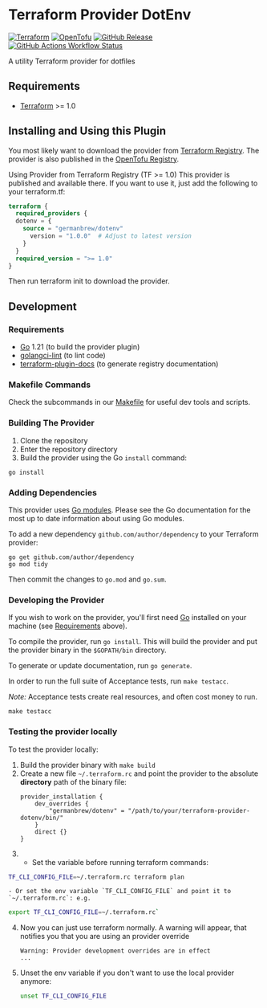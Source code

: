 # Terraform Provider DotEnv

[![Terraform](https://img.shields.io/badge/Terraform-844FBA.svg?style=for-the-badge&logo=Terraform&logoColor=white)](https://registry.terraform.io/providers/germanbrew/dotenv/latest)
[![OpenTofu](https://img.shields.io/badge/OpenTofu-FFDA18.svg?style=for-the-badge&logo=OpenTofu&logoColor=black)](https://github.com/opentofu/registry/blob/main/providers/g/germanbrew/dotenv.json)
[![GitHub Release](https://img.shields.io/github/v/release/germanbrew/terraform-provider-dotenv?sort=date&display_name=release&style=for-the-badge&logo=github&link=https%3A%2F%2Fgithub.com%2Fgermanbrew%2Fterraform-provider-dotenv%2Freleases%2Flatest)](https://github.com/germanbrew/terraform-provider-dotenv/releases/latest)
[![GitHub Actions Workflow Status](https://img.shields.io/github/actions/workflow/status/germanbrew/terraform-provider-dotenv/test.yaml?branch=main&style=for-the-badge&logo=github&label=Tests&link=https%3A%2F%2Fgithub.com%2Fgermanbrew%2Fterraform-provider-dotenv%2Factions%2Fworkflows%2Ftest.yaml)](https://github.com/germanbrew/terraform-provider-dotenv/actions/workflows/test.yaml)

A utility Terraform provider for dotfiles

## Requirements

- [Terraform](https://developer.hashicorp.com/terraform/downloads) >= 1.0

## Installing and Using this Plugin

You most likely want to download the provider from [Terraform Registry](https://registry.terraform.io/providers/germanbrew/dotenv/latest/docs).
The provider is also published in the [OpenTofu Registry](https://github.com/opentofu/registry/tree/main/providers/g/germanbrew).

Using Provider from Terraform Registry (TF >= 1.0)
This provider is published and available there. If you want to use it, just add the following to your terraform.tf:

```terraform
terraform {
  required_providers {
  dotenv = {
    source = "germanbrew/dotenv"
      version = "1.0.0"  # Adjust to latest version
    }
  }
  required_version = ">= 1.0"
}
```

Then run terraform init to download the provider.

## Development

### Requirements

- [Go](https://golang.org/) 1.21 (to build the provider plugin)
- [golangci-lint](https://github.com/golangci/golangci-lint) (to lint code)
- [terraform-plugin-docs](https://github.com/hashicorp/terraform-plugin-docs) (to generate registry documentation)

### Makefile Commands

Check the subcommands in our [Makefile](Makefile) for useful dev tools and scripts.

### Building The Provider

1. Clone the repository
1. Enter the repository directory
1. Build the provider using the Go `install` command:

```shell
go install
```

### Adding Dependencies

This provider uses [Go modules](https://github.com/golang/go/wiki/Modules).
Please see the Go documentation for the most up to date information about using Go modules.

To add a new dependency `github.com/author/dependency` to your Terraform provider:

```shell
go get github.com/author/dependency
go mod tidy
```

Then commit the changes to `go.mod` and `go.sum`.

### Developing the Provider

If you wish to work on the provider, you'll first need [Go](http://www.golang.org) installed on your machine (see [Requirements](#requirements) above).

To compile the provider, run `go install`. This will build the provider and put the provider binary in the `$GOPATH/bin` directory.

To generate or update documentation, run `go generate`.

In order to run the full suite of Acceptance tests, run `make testacc`.

*Note:* Acceptance tests create real resources, and often cost money to run.

```shell
make testacc
```

### Testing the provider locally

To test the provider locally:

1. Build the provider binary with `make build`
2. Create a new file `~/.terraform.rc` and point the provider to the absolute **directory** path of the binary file:
    ```hcl
    provider_installation {
        dev_overrides {
            "germanbrew/dotenv" = "/path/to/your/terraform-provider-dotenv/bin/"
        }
        direct {}
    }
    ```
3.  - Set the variable before running terraform commands:

```sh
TF_CLI_CONFIG_FILE=~/.terraform.rc terraform plan
```

    - Or set the env variable `TF_CLI_CONFIG_FILE` and point it to `~/.terraform.rc`: e.g.

```sh
export TF_CLI_CONFIG_FILE=~/.terraform.rc`
```

4. Now you can just use terraform normally. A warning will appear, that notifies you that you are using an provider override
    ```
    Warning: Provider development overrides are in effect
    ...
    ```
5. Unset the env variable if you don't want to use the local provider anymore:
    ```sh
    unset TF_CLI_CONFIG_FILE
    ```
